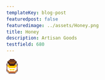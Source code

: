 ```yaml
---
templateKey: blog-post
featuredpost: false
featuredimage: ../assets/Honey.png
title: Honey
description: Artisan Goods
testfield: 680
---
```

![Honey](../assets/Honey.png)